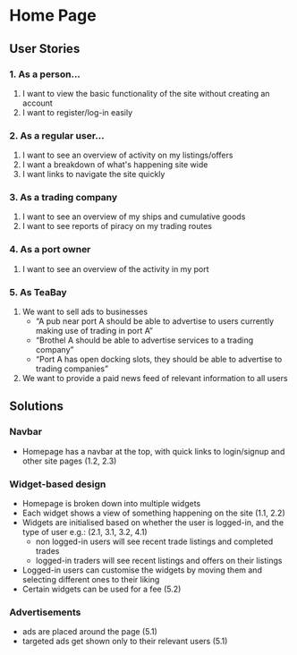 # Home Page

## User Stories
### 1. As a person...
1. I want to view the basic functionality of the site without creating an account
2. I want to register/log-in easily
### 2. As a regular user...
1. I want to see an overview of activity on my listings/offers
2. I want a breakdown of what's happening site wide
3. I want links to navigate the site quickly
### 3. As a trading company
1. I want to see an overview of my ships and cumulative goods
2. I want to see reports of piracy on my trading routes
### 4. As a port owner
1. I want to see an overview of the activity in my port
### 5. As TeaBay
1. We want to sell ads to businesses
   - “A pub near port A should be able to advertise to users currently making use of trading in port A”
   - “Brothel A should be able to advertise services to a trading company”
   - “Port A has open docking slots, they should be able to advertise to trading companies”
2. We want to provide a paid news feed of relevant information to all users

## Solutions
### Navbar
- Homepage has a navbar at the top, with quick links to login/signup and other site pages (1.2, 2.3)

### Widget-based design
- Homepage is broken down into multiple widgets
- Each widget shows a view of something happening on the site (1.1, 2.2)
- Widgets are initialised based on whether the user is logged-in, and the type of user e.g.: (2.1, 3.1, 3.2, 4.1)
  - non logged-in users will see recent trade listings and completed trades
  - logged-in traders will see recent listings and offers on their listings
- Logged-in users can customise the widgets by moving them and selecting different ones to their liking
- Certain widgets can be used for a fee (5.2)

### Advertisements
- ads are placed around the page (5.1)
- targeted ads get shown only to their relevant users (5.1)